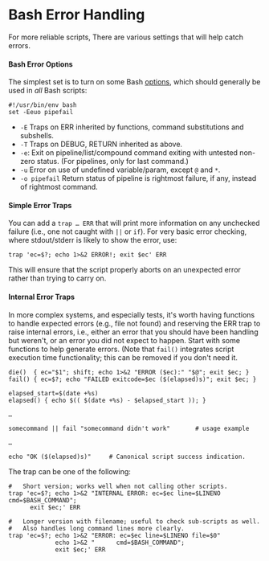 Bash Error Handling
===================

For more reliable scripts, There are various settings that will help
catch errors.

#### Bash Error Options

The simplest set is to turn on some Bash [options], which should
generally be used in _all_ Bash scripts:

    #!/usr/bin/env bash
    set -Eeuo pipefail

- `-E` Traps on ERR inherited by functions, command substitutions and
  subshells.
- `-T` Traps on DEBUG, RETURN inherited as above.
- `-e`: Exit on pipeline/list/compound command exiting with untested
  non-zero status. (For pipelines, only for last command.)
- `-u` Error on use of undefined variable/param, except `@` and `*`.
- `-o pipefail` Return status of pipeline is rightmost failure, if any,
  instead of rightmost command.

#### Simple Error Traps

You can add a `trap … ERR` that will print more information on any
unchecked failure (i.e., one not caught with `||` or `if`). For very basic
error checking, where stdout/stderr is likely to show the error, use:

    trap 'ec=$?; echo 1>&2 ERROR!; exit $ec' ERR

This will ensure that the script properly aborts on an unexpected error
rather than trying to carry on.

#### Internal Error Traps

In more complex systems, and especially tests, it's worth having functions
to handle expected errors (e.g., file not found) and reserving the ERR trap
to raise internal errors, i.e., either an error that you should have been
handling but weren't, or an error you did not expect to happen. Start with
some functions to help generate errors. (Note that `fail()` integrates
script execution time functionality; this can be removed if you don't need
it.

    die()  { ec="$1"; shift; echo 1>&2 "ERROR ($ec):" "$@"; exit $ec; }
    fail() { ec=$?; echo "FAILED exitcode=$ec ($(elapsed)s)"; exit $ec; }

    elapsed_start=$(date +%s)
    elapsed() { echo $(( $(date +%s) - $elapsed_start )); }

    …

    somecommand || fail "somecommand didn't work"       # usage example

    …

    echo "OK ($(elapsed)s)"     # Canonical script success indication.

The trap can be one of the following:

    #   Short version; works well when not calling other scripts.
    trap 'ec=$?; echo 1>&2 "INTERNAL ERROR: ec=$ec line=$LINENO cmd=$BASH_COMMAND";
          exit $ec;' ERR

    #   Longer version with filename; useful to check sub-scripts as well.
    #   Also handles long command lines more clearly.
    trap 'ec=$?; echo 1>&2 "ERROR: ec=$ec line=$LINENO file=$0"
                 echo 1>&2 "      cmd=$BASH_COMMAND";
                 exit $ec;' ERR



<!-------------------------------------------------------------------->
[options]: http://www.tldp.org/LDP/abs/html/options.html

